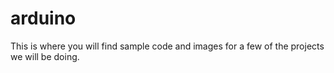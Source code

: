 # arduino
This is where you will find sample code and images for a few of the projects we will be doing.
